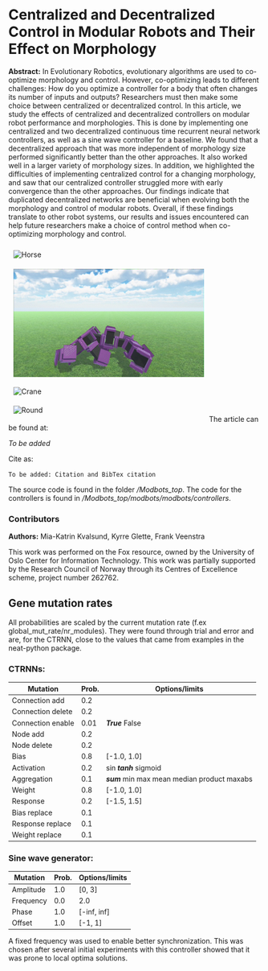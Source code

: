 # Centralized and Decentralized Control in Modular Robots and Their Effect on Morphology

**Abstract:**
In Evolutionary Robotics, evolutionary algorithms are used to co-optimize morphology and control. However, co-optimizing leads to different challenges: How do you optimize a controller for a body that often changes its number of inputs and outputs? Researchers must then make some choice between centralized or decentralized control. In this article, we study the effects of centralized and decentralized controllers on modular robot performance and morphologies. This is done by implementing one centralized and two decentralized continuous time recurrent neural network controllers, as well as a sine wave controller for a baseline. We found that a decentralized approach that was more independent of morphology size performed significantly better than the other approaches. It also worked well in a larger variety of morphology sizes. In addition, we highlighted the difficulties of implementing centralized control for a changing morphology, and saw that our centralized controller struggled more with early convergence than the other approaches. Our findings indicate that duplicated decentralized networks are beneficial when evolving both the morphology and control of modular robots. Overall, if these findings translate to other robot systems, our results and issues encountered can help future researchers make a choice of control method when co-optimizing morphology and control.

<img src="https://github.com/mia-katrin/Modbots/blob/master/gifs/horse.gif" alt="Horse" width="380" align="left" style="margin: 10px"/> <img src="https://github.com/mia-katrin/Modbots/blob/master/gifs/spider.gif" alt="Spider" width="380" align="left" style="margin: 10px"/>

<img src="https://github.com/mia-katrin/Modbots/blob/master/gifs/crane.gif" alt="Crane" width="380" align="left" style="margin: 10px"/> <img src="https://github.com/mia-katrin/Modbots/blob/master/gifs/round.gif" alt="Round" width="380" align="left" style="margin: 10px"/>

<br /><br /><br /><br /><br /><br /><br /><br /><br /><br /><br />
<br /><br /><br /><br /><br /><br /><br /><br />

The article can be found at:

*To be added*

Cite as:

```
To be added: Citation and BibTex citation
```

The source code is found in the folder */Modbots_top*. The code for the controllers is found in */Modbots_top/modbots/modbots/controllers*.

### Contributors

**Authors:** Mia-Katrin Kvalsund, Kyrre Glette, Frank Veenstra

This work was performed on the Fox resource, owned by the University of Oslo Center for Information Technology. This work was partially supported by the Research Council of Norway through its Centres of Excellence scheme, project number 262762.

## Gene mutation rates

All probabilities are scaled by the current mutation rate (f.ex global_mut_rate/nr_modules).
They were found through trial and error and are, for the CTRNN, close to the
values that came from examples in the neat-python package.

### CTRNNs:

| Mutation          | Prob. | Options/limits                                       |
|-------------------|-------|------------------------------------------------------|
| Connection add    | 0.2   |
| Connection delete | 0.2   |
| Connection enable | 0.01  | ***True*** False                       |
| Node add          | 0.2   |
| Node delete       | 0.2   |
| Bias              | 0.8   | [-1.0, 1.0]                                          |
| Activation        | 0.2   | sin ***tanh*** sigmoid                |
| Aggregation       | 0.1   | ***sum*** min max mean median product maxabs |
| Weight            | 0.8   | [-1.0, 1.0]                                          |
| Response          | 0.2   | [-1.5, 1.5]                                          |
| Bias replace      | 0.1   |
| Response replace  | 0.1   |
| Weight replace    | 0.1   |

### Sine wave generator:

| Mutation          | Prob. | Options/limits      |
|-------------------|-------|---------------------|
| Amplitude         | 1.0   | [0, 3]              |
| Frequency         | 0.0   | 2.0                 |
| Phase             | 1.0   | [-inf, inf]         |
| Offset            | 1.0   | [-1, 1]             |

A fixed frequency was used to enable better synchronization. This was chosen
after several initial experiments with this controller showed that it was prone
to local optima solutions.
